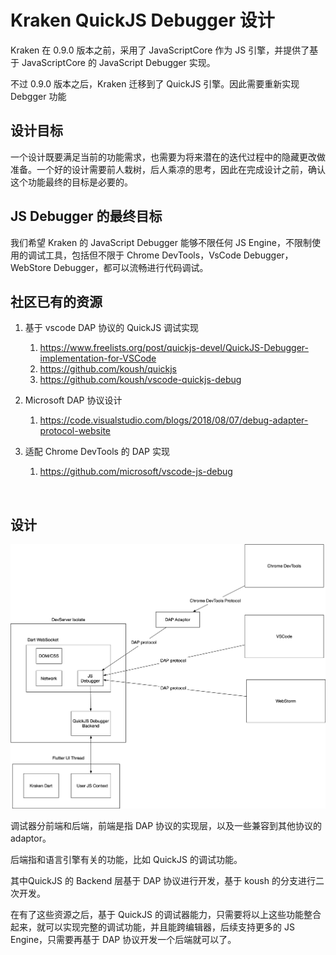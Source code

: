 # Kraken QuickJS Debugger 设计

Kraken 在 0.9.0 版本之前，采用了 JavaScriptCore 作为 JS 引擎，并提供了基于 JavaScriptCore 的 JavaScript Debugger 实现。

不过 0.9.0 版本之后，Kraken 迁移到了 QuickJS 引擎。因此需要重新实现 Debgger 功能



##  设计目标

一个设计既要满足当前的功能需求，也需要为将来潜在的迭代过程中的隐藏更改做准备。一个好的设计需要前人栽树，后人乘凉的思考，因此在完成设计之前，确认这个功能最终的目标是必要的。



## JS Debugger 的最终目标

我们希望 Kraken 的 JavaScript Debugger 能够不限任何 JS Engine，不限制使用的调试工具，包括但不限于 Chrome DevTools，VsCode Debugger，WebStore Debugger，都可以流畅进行代码调试。



## 社区已有的资源

1. 基于 vscode DAP 协议的 QuickJS 调试实现
   1. https://www.freelists.org/post/quickjs-devel/QuickJS-Debugger-implementation-for-VSCode
   2. https://github.com/koush/quickjs
   3. https://github.com/koush/vscode-quickjs-debug

2. Microsoft DAP 协议设计
   1. https://code.visualstudio.com/blogs/2018/08/07/debug-adapter-protocol-website

3. 适配 Chrome DevTools 的 DAP 实现
   1. https://github.com/microsoft/vscode-js-debug

​	

## 设计

![design](../images/javascript-debugger.png)

调试器分前端和后端，前端是指 DAP 协议的实现层，以及一些兼容到其他协议的 adaptor。

后端指和语言引擎有关的功能，比如 QuickJS 的调试功能。
 
其中QuickJS 的 Backend 层基于 DAP 协议进行开发，基于 koush 的分支进行二次开发。

在有了这些资源之后，基于 QuickJS 的调试器能力，只需要将以上这些功能整合起来，就可以实现完整的调试功能，并且能跨编辑器，后续支持更多的 JS Engine，只需要再基于 DAP 协议开发一个后端就可以了。

